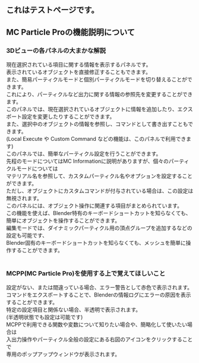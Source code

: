 ## これはテストページです。

## MC Particle Proの機能説明について


### 3Dビューの各パネルの大まかな解説

現在選択されている項目に関する情報を表示するパネルです。<br>
表示されているオブジェクトを直接修正することもできます。<br>
また、簡易パーティクルモードと個別パーティクルモードを切り替えることができます。<br>
これにより、パーティクルなど出力に関する情報の参照先を変更することができます。<br>
このパネルでは、現在選択されているオブジェクトに情報を追加したり、エクスポート設定を変更したりすることができます。<br>
また、選択中のオブジェクトの情報を参照し、コマンドとして書き出すこともできます。<br>
(Local Execute や Custom Command などの機能は、このパネルで利用できます)<br>
このパネルでは、簡単なパーティクル設定を行うことができます。<br>
先程のモードについてはMC Informationに説明がありますが、個々のパーティクルモードについては<br>
マテリアル名を参照して、カスタムパーティクル名やオプションを設定することができます。<br>
ただし、オブジェクトにカスタムコマンドが付与されている場合は、この設定は無視されます。<br>
このパネルには、オブジェクト操作に関連する項目がまとめられています。<br>
この機能を使えば、Blender特有のキーボードショートカットを知らなくても、簡単にオブジェクトを操作することができます。<br>
編集モードでは、ダイナミックパーティクル用の頂点グループを追加するなどの設定も可能です、<br>
Blender固有のキーボードショートカットを知らなくても、メッシュを簡単に操作することができます。<br>
<br>

### MCPP(MC Particle Pro)を使用する上で覚えてほしいこと
設定がない、または間違っている場合、エラー警告として赤色で表示されます。<br>
コマンドをエクスポートすることで、Blenderの情報ログにエラーの原因を表示することができます。<br>
特定の設定項目と関係ない場合、半透明で表示されます。<br>
(半透明状態でも設定は可能です)<br>
MCPPで利用できる関数や変数について知りたい場合や、簡略化して使いたい場合は<br>
入出力操作やパーティクル全般の設定にある右図のアイコンをクリックすることで<br>
専用のポップアップウィンドウが表示されます。<br>
<br>